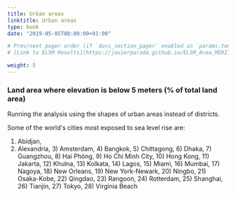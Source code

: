 ```yaml
---
title: Urban areas
linktitle: Urban areas
type: book
date: "2019-05-05T00:00:00+01:00"

# Prev/next pager order (if `docs_section_pager` enabled in `params.toml`)
# [Link to EL5M Results](https://javierparada.github.io/EL5M_Area_MERIT)

weight: 5
---
```


### Land area where elevation is below 5 meters (% of total land area)

Running the analysis using the shapes of urban areas instead of districts.

Some of the world's cities most exposed to sea level rise are: 

1) Abidjan, 
2) Alexandria, 3) Amsterdam, 4) Bangkok, 5) Chittagong, 6) Dhaka, 7) Guangzhou, 8) Hai Phöng, 9) Ho Chi Minh City, 10) Hong Kong, 11) Jakarta, 12) Khulna, 13) Kolkata, 14) Lagos, 15) Miami, 16) Mumbai, 17) Nagoya, 18) New Orleans, 19) New York-Newark, 20) Ningbo, 21) Osaka-Kobe, 22) Qingdao, 23) Rangoon, 24) Rotterdam, 25) Shanghai, 26) Tianjin, 27) Tokyo, 28) Virginia Beach 
